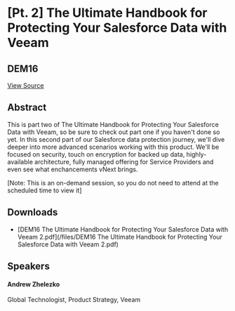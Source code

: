 # [Pt. 2] The Ultimate Handbook for Protecting Your Salesforce Data with Veeam
## DEM16
[View Source](https://connect.veeam.com/flow/veeam/veeamon2023/attendeeportal/page/sessioncatalog/session/1678316666758001uN56)

## Abstract
This is part two of The Ultimate Handbook for Protecting Your Salesforce Data with Veeam, so be sure to check out part one if you haven't done so yet. In this second part of our Salesforce data protection journey, we'll dive deeper into more advanced scenarios working with this product. We'll be focused on security, touch on encryption for backed up data, highly-available architecture, fully managed offering for Service Providers and even see what enchancements vNext brings.

[Note: This is an on-demand session, so you do not need to attend at the scheduled time to view it]


## Downloads
- [DEM16 The Ultimate Handbook for Protecting Your Salesforce Data with Veeam 2.pdf](/files/DEM16 The Ultimate Handbook for Protecting Your Salesforce Data with Veeam 2.pdf)

## Speakers
#### Andrew Zhelezko
Global Technologist, Product Strategy, Veeam